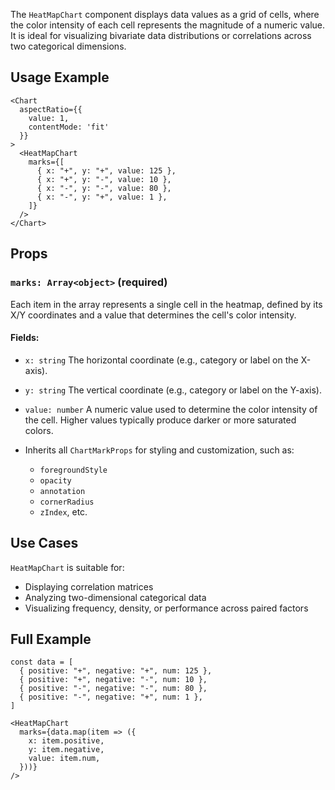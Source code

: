 The `HeatMapChart` component displays data values as a grid of cells, where the color intensity of each cell represents the magnitude of a numeric value. It is ideal for visualizing bivariate data distributions or correlations across two categorical dimensions.

## Usage Example

```tsx
<Chart
  aspectRatio={{
    value: 1,
    contentMode: 'fit'
  }}
>
  <HeatMapChart
    marks={[
      { x: "+", y: "+", value: 125 },
      { x: "+", y: "-", value: 10 },
      { x: "-", y: "-", value: 80 },
      { x: "-", y: "+", value: 1 },
    ]}
  />
</Chart>
```

## Props

### `marks: Array<object>` **(required)**

Each item in the array represents a single cell in the heatmap, defined by its X/Y coordinates and a value that determines the cell's color intensity.

#### Fields:

* `x: string`
  The horizontal coordinate (e.g., category or label on the X-axis).

* `y: string`
  The vertical coordinate (e.g., category or label on the Y-axis).

* `value: number`
  A numeric value used to determine the color intensity of the cell. Higher values typically produce darker or more saturated colors.

* Inherits all `ChartMarkProps` for styling and customization, such as:

  * `foregroundStyle`
  * `opacity`
  * `annotation`
  * `cornerRadius`
  * `zIndex`, etc.

## Use Cases

`HeatMapChart` is suitable for:

* Displaying correlation matrices
* Analyzing two-dimensional categorical data
* Visualizing frequency, density, or performance across paired factors

## Full Example

```tsx
const data = [
  { positive: "+", negative: "+", num: 125 },
  { positive: "+", negative: "-", num: 10 },
  { positive: "-", negative: "-", num: 80 },
  { positive: "-", negative: "+", num: 1 },
]

<HeatMapChart
  marks={data.map(item => ({
    x: item.positive,
    y: item.negative,
    value: item.num,
  }))}
/>
```
